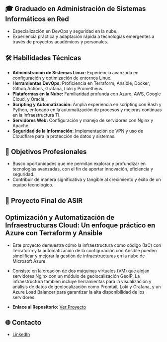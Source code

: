 ## 🎓 Graduado en Administración de Sistemas Informáticos en Red

- Especialización en DevOps y seguridad en la nube.
- Experiencia práctica y adaptación rápida a tecnologías emergentes a través de proyectos académicos y personales.

## 🛠️ Habilidades Técnicas
- **Administración de Sistemas Linux:** Experiencia avanzada en configuración y optimización de entornos Linux.
- **Herramientas DevOps:** Proficiencia en Terraform, Ansible, Docker, Github Actions, Grafana, Loki y Prometheus.
- **Plataformas en la Nube:** Familiaridad profunda con Azure, AWS, Google Cloud, y Oracle.
- **Scripting y Automatización:** Amplia experiencia en scripting con Bash y Python, enfocado en la automatización de procesos y mejoras continuas en la infraestructura TI.
- **Servidores Web:** Configuración y manejo de servidores con Nginx y Apache.
- **Seguridad de la Información:** Implementación de VPN y uso de Cloudflare para la protección de datos y sistemas.

## 🎯 Objetivos Profesionales
- Busco oportunidades que me permitan explorar y profundizar en tecnologías avanzadas, con el fin de aportar innovación, eficiencia y seguridad.
- Contribuir de manera significativa y tangible al crecimiento y éxito de un equipo tecnológico.

## 📂 Proyecto Final de ASIR
## Optimización y Automatización de Infraestructuras Cloud: Un enfoque práctico en Azure con Terraform y Ansible

- Este proyecto demuestra cómo la infraestructura como código (IaC) con Terraform y la automatización de la configuración con Ansible pueden simplificar y mejorar la gestión de infraestructuras en la nube de Microsoft Azure. 

- Consiste en la creación de dos máquinas virtuales (VM) que alojan servidores Nginx con un módulo de geolocalización GeoIP. La infraestructura también incluye herramientas para la visualización y análisis de datos de geolocalización como Promtail, Loki y Grafana, y un Azure Load Balancer para garantizar la alta disponibilidad de los servidores.

- **Enlace al Repositorio:** [Ver Proyecto](https://github.com/MarioSFdez/AzureCloudAutomation.git)

## 🌐 Contacto
- [LinkedIn](linkedin.com/in/mariosfdez)

